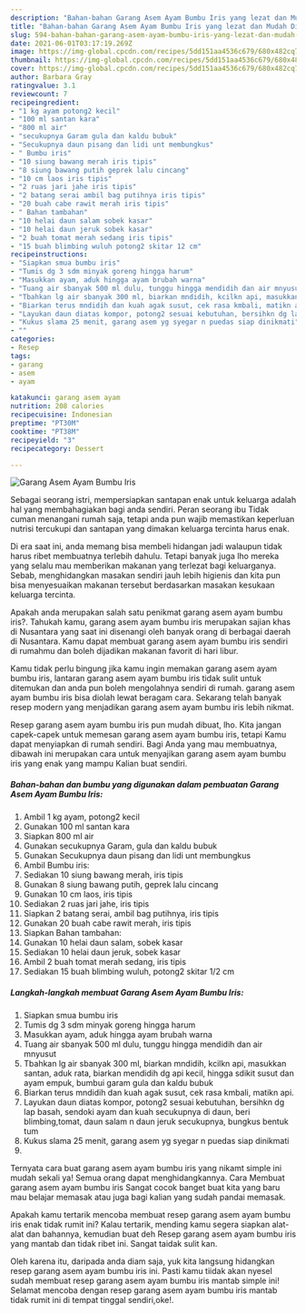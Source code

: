 ```yaml
---
description: "Bahan-bahan Garang Asem Ayam Bumbu Iris yang lezat dan Mudah Dibuat"
title: "Bahan-bahan Garang Asem Ayam Bumbu Iris yang lezat dan Mudah Dibuat"
slug: 594-bahan-bahan-garang-asem-ayam-bumbu-iris-yang-lezat-dan-mudah-dibuat
date: 2021-06-01T03:17:19.269Z
image: https://img-global.cpcdn.com/recipes/5dd151aa4536c679/680x482cq70/garang-asem-ayam-bumbu-iris-foto-resep-utama.jpg
thumbnail: https://img-global.cpcdn.com/recipes/5dd151aa4536c679/680x482cq70/garang-asem-ayam-bumbu-iris-foto-resep-utama.jpg
cover: https://img-global.cpcdn.com/recipes/5dd151aa4536c679/680x482cq70/garang-asem-ayam-bumbu-iris-foto-resep-utama.jpg
author: Barbara Gray
ratingvalue: 3.1
reviewcount: 7
recipeingredient:
- "1 kg ayam potong2 kecil"
- "100 ml santan kara"
- "800 ml air"
- "secukupnya Garam gula dan kaldu bubuk"
- "Secukupnya daun pisang dan lidi unt membungkus"
- " Bumbu iris"
- "10 siung bawang merah iris tipis"
- "8 siung bawang putih geprek lalu cincang"
- "10 cm laos iris tipis"
- "2 ruas jari jahe iris tipis"
- "2 batang serai ambil bag putihnya iris tipis"
- "20 buah cabe rawit merah iris tipis"
- " Bahan tambahan"
- "10 helai daun salam sobek kasar"
- "10 helai daun jeruk sobek kasar"
- "2 buah tomat merah sedang iris tipis"
- "15 buah blimbing wuluh potong2 skitar 12 cm"
recipeinstructions:
- "Siapkan smua bumbu iris"
- "Tumis dg 3 sdm minyak goreng hingga harum"
- "Masukkan ayam, aduk hingga ayam brubah warna"
- "Tuang air sbanyak 500 ml dulu, tunggu hingga mendidih dan air mnyusut"
- "Tbahkan lg air sbanyak 300 ml, biarkan mndidih, kcilkn api, masukkan santan, aduk rata, biarkan mendidih dg api kecil, hingga sdikit susut dan ayam empuk, bumbui garam gula dan kaldu bubuk"
- "Biarkan terus mndidih dan kuah agak susut, cek rasa kmbali, matikn api."
- "Layukan daun diatas kompor, potong2 sesuai kebutuhan, bersihkn dg lap basah, sendoki ayam dan kuah secukupnya di daun, beri blimbing,tomat, daun salam n daun jeruk secukupnya, bungkus bentuk tum"
- "Kukus slama 25 menit, garang asem yg syegar n puedas siap dinikmati"
- ""
categories:
- Resep
tags:
- garang
- asem
- ayam

katakunci: garang asem ayam 
nutrition: 208 calories
recipecuisine: Indonesian
preptime: "PT30M"
cooktime: "PT38M"
recipeyield: "3"
recipecategory: Dessert

---
```



![Garang Asem Ayam Bumbu Iris](https://img-global.cpcdn.com/recipes/5dd151aa4536c679/680x482cq70/garang-asem-ayam-bumbu-iris-foto-resep-utama.jpg)

Sebagai seorang istri, mempersiapkan santapan enak untuk keluarga adalah hal yang membahagiakan bagi anda sendiri. Peran seorang ibu Tidak cuman menangani rumah saja, tetapi anda pun wajib memastikan keperluan nutrisi tercukupi dan santapan yang dimakan keluarga tercinta harus enak.

Di era  saat ini, anda memang bisa membeli hidangan jadi walaupun tidak harus ribet membuatnya terlebih dahulu. Tetapi banyak juga lho mereka yang selalu mau memberikan makanan yang terlezat bagi keluarganya. Sebab, menghidangkan masakan sendiri jauh lebih higienis dan kita pun bisa menyesuaikan makanan tersebut berdasarkan masakan kesukaan keluarga tercinta. 



Apakah anda merupakan salah satu penikmat garang asem ayam bumbu iris?. Tahukah kamu, garang asem ayam bumbu iris merupakan sajian khas di Nusantara yang saat ini disenangi oleh banyak orang di berbagai daerah di Nusantara. Kamu dapat membuat garang asem ayam bumbu iris sendiri di rumahmu dan boleh dijadikan makanan favorit di hari libur.

Kamu tidak perlu bingung jika kamu ingin memakan garang asem ayam bumbu iris, lantaran garang asem ayam bumbu iris tidak sulit untuk ditemukan dan anda pun boleh mengolahnya sendiri di rumah. garang asem ayam bumbu iris bisa diolah lewat beragam cara. Sekarang telah banyak resep modern yang menjadikan garang asem ayam bumbu iris lebih nikmat.

Resep garang asem ayam bumbu iris pun mudah dibuat, lho. Kita jangan capek-capek untuk memesan garang asem ayam bumbu iris, tetapi Kamu dapat menyiapkan di rumah sendiri. Bagi Anda yang mau membuatnya, dibawah ini merupakan cara untuk menyajikan garang asem ayam bumbu iris yang enak yang mampu Kalian buat sendiri.

<!--inarticleads1-->

##### Bahan-bahan dan bumbu yang digunakan dalam pembuatan Garang Asem Ayam Bumbu Iris:

1. Ambil 1 kg ayam, potong2 kecil
1. Gunakan 100 ml santan kara
1. Siapkan 800 ml air
1. Gunakan secukupnya Garam, gula dan kaldu bubuk
1. Gunakan Secukupnya daun pisang dan lidi unt membungkus
1. Ambil  Bumbu iris:
1. Sediakan 10 siung bawang merah, iris tipis
1. Gunakan 8 siung bawang putih, geprek lalu cincang
1. Gunakan 10 cm laos, iris tipis
1. Sediakan 2 ruas jari jahe, iris tipis
1. Siapkan 2 batang serai, ambil bag putihnya, iris tipis
1. Gunakan 20 buah cabe rawit merah, iris tipis
1. Siapkan  Bahan tambahan:
1. Gunakan 10 helai daun salam, sobek kasar
1. Sediakan 10 helai daun jeruk, sobek kasar
1. Ambil 2 buah tomat merah sedang, iris tipis
1. Sediakan 15 buah blimbing wuluh, potong2 skitar 1/2 cm




<!--inarticleads2-->

##### Langkah-langkah membuat Garang Asem Ayam Bumbu Iris:

1. Siapkan smua bumbu iris
1. Tumis dg 3 sdm minyak goreng hingga harum
1. Masukkan ayam, aduk hingga ayam brubah warna
1. Tuang air sbanyak 500 ml dulu, tunggu hingga mendidih dan air mnyusut
1. Tbahkan lg air sbanyak 300 ml, biarkan mndidih, kcilkn api, masukkan santan, aduk rata, biarkan mendidih dg api kecil, hingga sdikit susut dan ayam empuk, bumbui garam gula dan kaldu bubuk
1. Biarkan terus mndidih dan kuah agak susut, cek rasa kmbali, matikn api.
1. Layukan daun diatas kompor, potong2 sesuai kebutuhan, bersihkn dg lap basah, sendoki ayam dan kuah secukupnya di daun, beri blimbing,tomat, daun salam n daun jeruk secukupnya, bungkus bentuk tum
1. Kukus slama 25 menit, garang asem yg syegar n puedas siap dinikmati
1. 




Ternyata cara buat garang asem ayam bumbu iris yang nikamt simple ini mudah sekali ya! Semua orang dapat menghidangkannya. Cara Membuat garang asem ayam bumbu iris Sangat cocok banget buat kita yang baru mau belajar memasak atau juga bagi kalian yang sudah pandai memasak.

Apakah kamu tertarik mencoba membuat resep garang asem ayam bumbu iris enak tidak rumit ini? Kalau tertarik, mending kamu segera siapkan alat-alat dan bahannya, kemudian buat deh Resep garang asem ayam bumbu iris yang mantab dan tidak ribet ini. Sangat taidak sulit kan. 

Oleh karena itu, daripada anda diam saja, yuk kita langsung hidangkan resep garang asem ayam bumbu iris ini. Pasti kamu tiidak akan nyesel sudah membuat resep garang asem ayam bumbu iris mantab simple ini! Selamat mencoba dengan resep garang asem ayam bumbu iris mantab tidak rumit ini di tempat tinggal sendiri,oke!.

